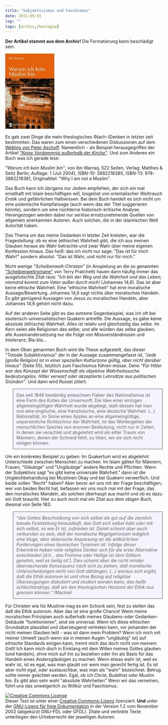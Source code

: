 ```yaml
---
title: "Subjektivismus und Faschismus"
date: 2011-09-03
log: ""
tags: [archiv,theologie]
---
```

**Der Artikel stammt aus dem Archiv!** Die Formatierung kann beschädigt sein.

![warum_ich_kein_muslim_bin.jpg](warum_ich_kein_muslim_bin.jpg)

Es gab zwei Dinge die mein theologisches (Nach-)Denken in letzter zeit bestimmten. Das waren zum einen verschiedenen Diskussionen auf dem <a href="http://www.elia-gemeinschaft.de/wordpress/">Weblog von Peter Aschoff</a>. Namentlich - als Beispiel herausgegriffen der Artikel <a href="http://www.elia-gemeinschaft.de/wordpress/2009/11/22/peters-gedanken/theologie/keine-verdammnis-auserhalb-der-kirche"><i>"Keine Verdammnis außerhalb der Kirche"</i></a>. Und zum Anderen ein Buch was ich gerade lese:

<i>"Warum ich kein Muslim bin"</i>, von Ibn Warraq, 522 Seiten, Verlag: Matthes & Seitz Berlin; Auflage: 1 (Juli 2004), ISBN-10: 388221838X, ISBN-13: 978-3882218381, Originaltitel: "Why I am not a Muslim".
<!--break-->
Das Buch kann ich übrigens nur Jedem empfehlen, der sich ein mal ernsthaft mit Islam beschäftigen will, losgelöst von orientalischer <i>Weihrauch Erotik</i> und gefährlichen Halbwissen. Bei dem Buch handelt es sich nicht um eine polemische Kampfansage (auch wenn das der Titel suggerieren könnte), sondern um eine nüchterne historisch-kritische Analyse. Herangezogen werden dabei nur seriöse ernstzunehmende Quellen von allgemein anerkannten Autoren. Auch solchen, die in der islamischen Welt Autorität haben.

Das Thema um das meine Gedanken in letzter Zeit kreisten, war die Fragestellung: ob es eine (ethische) Wahrheit gibt, die ich aus meinen Glauben heraus als Wahr betrachte und zwar Wahr über meine eigenen Konfession hinaus. Das heiß: das ich nicht nur sage: "Das ist für mich Wahr!" sondern absolut: "Das ist Wahr, und nicht nur für mich."

Nicht wenige <i>"Scheibenwelt-Christen"</i> (in Anspielung an die so genannten <a href="http://de.wikipedia.org/wiki/Scheibenwelt-Romane">"Scheibenweltromane"</a> von Terry Pratchett) hauen dann häufig immer das ausgelutschte Zitat raus: <i>"Ich bin der Weg und die Wahrheit und das Leben; niemand kommt zum Vater außer durch mich!</i> (Johannes 14,6). Das ist aber keine ethische Wahrheit. Eine "ethische Wahrheit" hat eine moralische Aussage/Bewertung. Johannes 14,6 sagt nichts über moralisches Handeln. Es gibt genügend Aussagen von Jesus zu moralischen Handeln, aber Johannes 14,6 gehört nicht dazu.

Auf der anderen Seite gibt es das extreme Gegenbeispiel, was ich oft bei esoterisch-universalistischen Quakern antreffe. Die Aussage, es gäbe keine absolute (ethische) Wahrheit. Alles ist relativ und gleichzeitig das selbe. Im Kern seien alle Religionen das selbe; und alle würden das selbe glauben; alle Auseinandersetzung nur die Folge von Missverständnissen und Intoleranz; Bla-bla...

In dem Oben genannten Buch wird die These aufgestellt, das dieser "Totoale Subjektivismus" der in der Aussage zusammengefasst ist,  <i>"Jede [große Religion] ist in einer speziellen Kultiurzone gültig, aber nicht darüber hinaus"</i> (Seite 55), letztlich zum Faschismus führen müsse. Denn <i>"Für Hitler war das Konzept der Wissenschaft als objektive Wahrheitssuche bedeutungslos. Hitler verwarf oder akzeptierte Lehrsätze aus politischen Gründen"</i>. Und dann wird Russel zitiert:

<blockquote width=80%; style="padding:10px; background:#f4f4ff; border: 2px solid #999; border-right-width: 2px">
Das seit 1848 beständig anwachsen Fieber des Nationalismus ist eine Form des Kultes der Unvernunft. Die Idee einer einzigen allgemeingültigen Wahrheit wurde abgelegt, statt dessen hat man nun eine englische, eine französische, eine deutsche Wahrheit. (...) Rationalität, im Sinne eines Apples an eine allgemeingültige, unpersönliche Richtschnur der Wahrheit, ist das Wohlergehen der menschlichen Spezies von enormer Bedeutung, nicht nur in Zeiten, in denen sie verachtet und abgelehnt wird als eitler Traum von Männern, denen der Schneid fehlt, zu töten, wo sie sich nicht einigen können.</blockquote>

Um ein konkretes Beispiel zu geben: Im Quakertum wird es abgelehnt Unterschiede zwischen Menschen zu machen. Im Islam gälten für Männern, Frauen, "Gläubige" und "Ungläubige" andere Rechte und Pflichten. Wenn der Subjektivis sagt "es gibt keine universale Wahrheit." dann ist die Ungleichbehandlung bei Muslimen Okay und bei Quakern verwerflich. Und beide sollen "Recht" haben? Aber bevor wir uns mit der Frage beschäftigen, wer von beiden Recht hat, befassen wir uns noch mal mit der Frage, das den moralisches Mandeln, als solchen überhaupt aus macht und ob es dazu ein Gott braucht. Hier zu auch noch mal ein Zitat aus dem obigen Buch, diesmal von Seite 183:

<blockquote width=80%; style="padding:10px; background:#f4f4ff; border: 2px solid #999; border-right-width: 2px">
<i>"das Gottes Beschreibung von sich selbst als gut auf die ziemlich banale Feststellung hinausläuft, das Gott sich selbst liebt oder mit sich selbst, so wie Er ist, zufrieden ist. Damit scheint aber auch verbunden zu sein, daß der moralische Regelgehorsam lediglich eine kluge, aber sklavische Anpassung an die willkürlichen Forderungen eines launischen Tyrannen ist. Infolge dieser Erkenntnis haben viele religiöse Denker sich für die erste Alternative entschieden [d.h. , das Fromme oder Heilige ist dem Göttern genehm, weil es heilig ist']. Dies scheint aber die nicht minder überraschende Konsequenz nach sich zu ziehen, daß moralische Unterscheidungen nicht von Gott abhängen, (...) woraus sich ergibt, daß die Ethik autonom ist und ohne Bezug auf religiöse Überzeugungen diskutiert und studiert werden kann, das heißt schlechterdings, daß wir den theologischen Horizont der Ethik aus grenzen können."</i> (Mackie)
</blockquote>

Für Christen wie für Muslime mag es ein Schock sein, fest zu stellen das daß die Ethik autonom. Aber das ist eine große Chance! Wenn meine moralischen Prinzipien auch außerhalb meines Glaubens-oder Gedanken-Gebäude "funktionieren", sind sie universal. Wenn ich diese ethischen Grundsätze plausibel und überzeugend vertreten kann, vor jemanden der nicht meinen Glauben teilt - was ist dann mein Problem? Wenn ich mich mit meiner Umwelt (auch wenn sie in meinen Augen "ungläubig" ist) auf ethische Standards einigen kann, trennt mich das doch nicht von meinem Gott! Ich kann mich doch in Einklang mit dem Willen meines Gottes glauben (und handeln), ohne mich auf ihn zu beziehen oder ihn als Basis für das Handeln eines Andersgläubigen zu machen. Wenn etwas wahr ist, weil es wahr ist, ist es egal, was man glaubt vor wem man gerecht fertig ist. Es ist aber nicht egal, oder austauschbar, was man als "wahr" bezeichnet. Betrug sollte immer geächtet werden. Egal, ob ich Christ, Buddhist oder Muslim bin. Es gibt also sehr wohl "absolute Wahrheiten"  Wenn wir das verneinen, führt uns das unweigerlich zu Willkür und Faschismus.



 <a rel="license" href="http://creativecommons.org/licenses/by-sa/3.0/de/"><img alt="Creative Commons License" style="border-width:0" src="http://i.creativecommons.org/l/by-sa/3.0/de/88x31.png" /></a><br />Dieser <span xmlns:dc="http://purl.org/dc/elements/1.1/" href="http://purl.org/dc/dcmitype/Text" rel="dc:type">Text</span> ist unter einer <a rel="license" href="http://creativecommons.org/licenses/by-sa/3.0/de/">Creative Commons-Lizenz</a> lizenziert. **Und** unter der <a href="http://de.wikipedia.org/wiki/GFDL">GNU-Lizenz für freie Dokumentation</a> in der Version 1.2 vom November 2002 (abgekürzt GNU-FDL oder GFDL). Zitate und verlinkte Texte unterliegen den Urheberrecht der jeweiligen Autoren.
